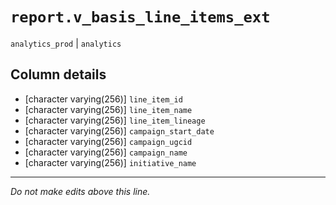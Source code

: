 # `report.v_basis_line_items_ext`
`analytics_prod` | `analytics`

## Column details
* [character varying(256)] `line_item_id`
* [character varying(256)] `line_item_name`
* [character varying(256)] `line_item_lineage`
* [character varying(256)] `campaign_start_date`
* [character varying(256)] `campaign_ugcid`
* [character varying(256)] `campaign_name`
* [character varying(256)] `initiative_name`

-------------------------------------------------------------------------------
*Do not make edits above this line.*
